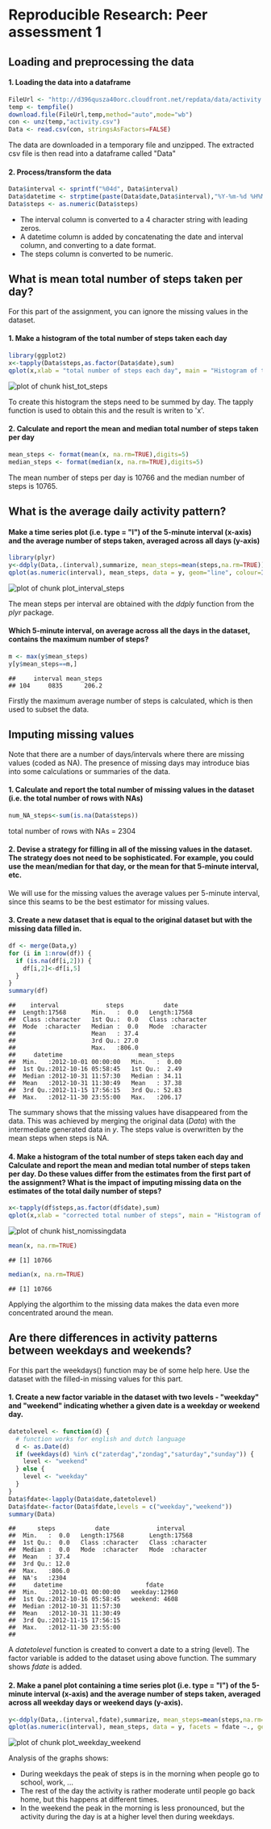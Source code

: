 # Reproducible Research: Peer assessment 1

## Loading and preprocessing the data

#### 1. Loading the data into a dataframe


```r
FileUrl <- "http://d396qusza40orc.cloudfront.net/repdata/data/activity.zip"
temp <- tempfile()
download.file(FileUrl,temp,method="auto",mode="wb")
con <- unz(temp,"activity.csv")
Data <- read.csv(con, stringsAsFactors=FALSE)
```

The data are downloaded in a temporary file and unzipped. The extracted csv file is then read into a dataframe called "Data"

#### 2. Process/transform the data

```r
Data$interval <- sprintf("%04d", Data$interval)
Data$datetime <- strptime(paste(Data$date,Data$interval),"%Y-%m-%d %H%M")
Data$steps <- as.numeric(Data$steps)
```

* The interval column is converted to a 4 character string with leading zeros.
* A datetime column is added by concatenating the date and interval column, and converting to a date format.
* The steps column is converted to be numeric.

## What is mean total number of steps taken per day?

For this part of the assignment, you can ignore the missing values in the dataset.

#### 1. Make a histogram of the total number of steps taken each day


```r
library(ggplot2)
x<-tapply(Data$steps,as.factor(Data$date),sum)
qplot(x,xlab = "total number of steps each day", main = "Histogram of total number of steps", binwidth=1000, fill=I("lightblue"), colour=I("black"))
```

![plot of chunk hist_tot_steps](figure/hist_tot_steps.png) 

To create this histogram the steps need to be summed by day. The tapply function is used to obtain this and the result is writen to 'x'.

#### 2. Calculate and report the mean and median total number of steps taken per day


```r
mean_steps <- format(mean(x, na.rm=TRUE),digits=5)
median_steps <- format(median(x, na.rm=TRUE),digits=5)
```

The mean number of steps per day is 10766 and the median number of steps is 10765.

## What is the average daily activity pattern?

#### Make a time series plot (i.e. type = "l") of the 5-minute interval (x-axis) and the average number of steps taken, averaged across all days (y-axis)


```r
library(plyr)
y<-ddply(Data,.(interval),summarize, mean_steps=mean(steps,na.rm=TRUE))
qplot(as.numeric(interval), mean_steps, data = y, geom="line", colour=I("red"), xlab="5-minute interval", ylab="average number of steps", main="line plot of average number of steps per 5-minute interval")
```

![plot of chunk plot_interval_steps](figure/plot_interval_steps.png) 

The mean steps per interval are obtained with the *ddply* function from the *plyr* package.

#### Which 5-minute interval, on average across all the days in the dataset, contains the maximum number of steps?


```r
m <- max(y$mean_steps)
y[y$mean_steps==m,]
```

```
##     interval mean_steps
## 104     0835      206.2
```

Firstly the maximum average number of steps is calculated, which is then used to subset the data.

## Imputing missing values

Note that there are a number of days/intervals where there are missing values (coded as NA). The presence of missing days may introduce bias into some calculations or summaries of the data.

#### 1. Calculate and report the total number of missing values in the dataset (i.e. the total number of rows with NAs)


```r
num_NA_steps<-sum(is.na(Data$steps))
```
total number of rows with NAs = 2304

#### 2. Devise a strategy for filling in all of the missing values in the dataset. The strategy does not need to be sophisticated. For example, you could use the mean/median for that day, or the mean for that 5-minute interval, etc.

We will use for the missing values the average values per 5-minute interval, since this seams to be the best estimator for missing values.

#### 3. Create a new dataset that is equal to the original dataset but with the missing data filled in.


```r
df <- merge(Data,y)
for (i in 1:nrow(df)) {
  if (is.na(df[i,2])) {
    df[i,2]<-df[i,5]
  }
}
summary(df)
```

```
##    interval             steps           date          
##  Length:17568       Min.   :  0.0   Length:17568      
##  Class :character   1st Qu.:  0.0   Class :character  
##  Mode  :character   Median :  0.0   Mode  :character  
##                     Mean   : 37.4                     
##                     3rd Qu.: 27.0                     
##                     Max.   :806.0                     
##     datetime                     mean_steps    
##  Min.   :2012-10-01 00:00:00   Min.   :  0.00  
##  1st Qu.:2012-10-16 05:58:45   1st Qu.:  2.49  
##  Median :2012-10-31 11:57:30   Median : 34.11  
##  Mean   :2012-10-31 11:30:49   Mean   : 37.38  
##  3rd Qu.:2012-11-15 17:56:15   3rd Qu.: 52.83  
##  Max.   :2012-11-30 23:55:00   Max.   :206.17
```

The summary shows that the missing values have disappeared from the data.
This was achieved by merging the original data (*Data*) with the intermediate generated data in *y*. The steps value is overwritten by the mean steps when steps is NA.

#### 4. Make a histogram of the total number of steps taken each day and Calculate and report the mean and median total number of steps taken per day. Do these values differ from the estimates from the first part of the assignment? What is the impact of imputing missing data on the estimates of the total daily number of steps?


```r
x<-tapply(df$steps,as.factor(df$date),sum)
qplot(x,xlab = "corrected total number of steps", main = "Histogram of corrected total number of steps", binwidth=1000, fill=I("lightblue"), colour=I("black"))
```

![plot of chunk hist_nomissingdata](figure/hist_nomissingdata.png) 

```r
mean(x, na.rm=TRUE)
```

```
## [1] 10766
```

```r
median(x, na.rm=TRUE)
```

```
## [1] 10766
```

Applying the algorthim to the missing data makes the data even more concentrated around the mean.

## Are there differences in activity patterns between weekdays and weekends?

For this part the weekdays() function may be of some help here. Use the dataset with the filled-in missing values for this part.

#### 1. Create a new factor variable in the dataset with two levels - "weekday" and "weekend" indicating whether a given date is a weekday or weekend day.


```r
datetolevel <- function(d) {
  # function works for english and dutch language
  d <- as.Date(d)
  if (weekdays(d) %in% c("zaterdag","zondag","saturday","sunday")) {
    level <- "weekend"
  } else {
    level <- "weekday"
  }
}
Data$fdate<-lapply(Data$date,datetolevel)
Data$fdate<-factor(Data$fdate,levels = c("weekday","weekend"))
summary(Data)
```

```
##      steps           date             interval        
##  Min.   :  0.0   Length:17568       Length:17568      
##  1st Qu.:  0.0   Class :character   Class :character  
##  Median :  0.0   Mode  :character   Mode  :character  
##  Mean   : 37.4                                        
##  3rd Qu.: 12.0                                        
##  Max.   :806.0                                        
##  NA's   :2304                                         
##     datetime                       fdate      
##  Min.   :2012-10-01 00:00:00   weekday:12960  
##  1st Qu.:2012-10-16 05:58:45   weekend: 4608  
##  Median :2012-10-31 11:57:30                  
##  Mean   :2012-10-31 11:30:49                  
##  3rd Qu.:2012-11-15 17:56:15                  
##  Max.   :2012-11-30 23:55:00                  
## 
```

A *datetolevel* function is created to convert a date to a string (level).
The factor variable is added to the dataset using above function.
The summary shows *fdate* is added.

#### 2. Make a panel plot containing a time series plot (i.e. type = "l") of the 5-minute interval (x-axis) and the average number of steps taken, averaged across all weekday days or weekend days (y-axis). 


```r
y<-ddply(Data,.(interval,fdate),summarize, mean_steps=mean(steps,na.rm=TRUE))
qplot(as.numeric(interval), mean_steps, data = y, facets = fdate ~., geom="line", colour=I("red"), xlab="interval", ylab="average number of steps")
```

![plot of chunk plot_weekday_weekend](figure/plot_weekday_weekend.png) 

Analysis of the graphs shows:
* During weekdays the peak of steps is in the morning when people go to school, work, ...
* The rest of the day the activity is rather moderate until people go back home, but this happens at different times.
* In the weekend the peak in the morning is less pronounced, but the activity during the day is at a higher level then during weekdays.
